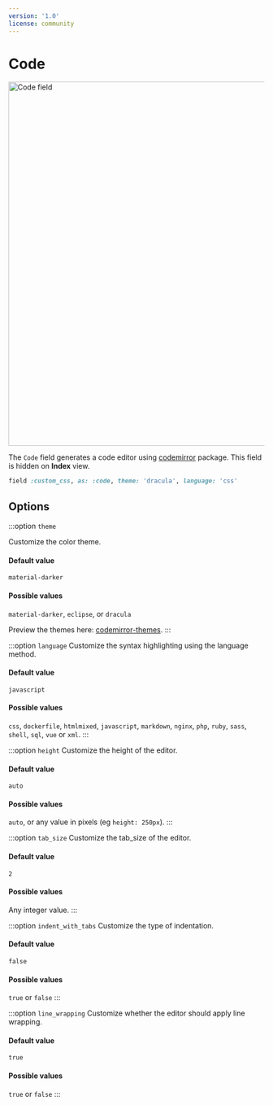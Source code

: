 ```yaml
---
version: '1.0'
license: community
---
```


# Code

<Image src="/assets/img/fields/code.jpg" width="1552" height="716" alt="Code field" />

The `Code` field generates a code editor using [codemirror](https://codemirror.net/) package. This field is hidden on **Index** view.

```ruby
field :custom_css, as: :code, theme: 'dracula', language: 'css'
```

## Options

:::option `theme`

Customize the color theme.

#### Default value

`material-darker`

#### Possible values

`material-darker`, `eclipse`, or `dracula`

Preview the themes here: [codemirror-themes](https://codemirror.net/demo/theme.html).
:::

:::option `language`
Customize the syntax highlighting using the language method.

#### Default value

`javascript`

#### Possible values

`css`, `dockerfile`, `htmlmixed`, `javascript`, `markdown`, `nginx`, `php`, `ruby`, `sass`, `shell`, `sql`, `vue` or `xml`.
:::

:::option `height`
Customize the height of the editor.

#### Default value

`auto`

#### Possible values

`auto`, or any value in pixels (eg `height: 250px`).
:::

:::option `tab_size`
Customize the tab_size of the editor.

#### Default value

`2`

#### Possible values

Any integer value.
:::

:::option `indent_with_tabs`
Customize the type of indentation.

#### Default value

`false`

#### Possible values

`true` or `false`
:::

:::option `line_wrapping`
Customize whether the editor should apply line wrapping.

#### Default value

`true`

#### Possible values

`true` or `false`
:::
